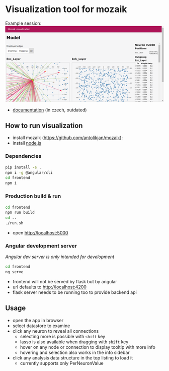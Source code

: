 # Visualization tool for mozaik

Example session:
![example](example.png)

- [documentation](dokumentace.pdf) (in czech, outdated)

## How to run visualization

- install mozaik (<https://github.com/antolikjan/mozaik>):
- install [node.js](https://nodejs.org/en/)

### Dependencies

```bash
pip install -e .
npm i -g @angular/cli
cd frontend
npm i
```

### Production build & run

```bash
cd frontend
npm run build
cd ..
./run.sh
```

- open <http://localhost:5000>

### Angular development server

_Angular dev server is only intended for development_

```bash
cd frontend
ng serve
```

- frontend will not be served by flask but by angular
- url defaults to <http://localhost:4200>
- flask server needs to be running too to provide backend api

## Usage

- open the app in browser
- select datastore to examine
- click any neuron to reveal all connections
  - selecting more is possible with `shift` key
  - lasso is also available when dragging with `shift` key
  - hover on any node or connection to display tooltip with more info
  - hovering and selection also works in the info sidebar
- click any analysis data structure in the top listing to load it
  - currently supports only PerNeuronValue
